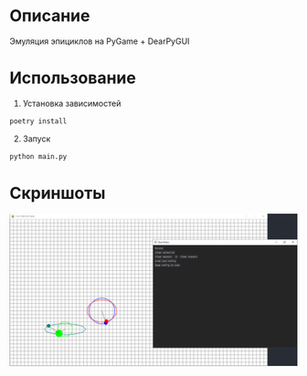 # Описание

Эмуляция эпициклов на PyGame + DearPyGUI 

# Использование

1. Установка зависимостей
```cmd
poetry install
```

2. Запуск
```cmd
python main.py
```

# Скриншоты

![](./static/screenshot.png)

